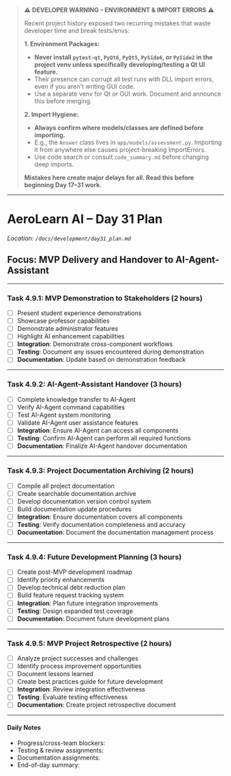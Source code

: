 > ⚠️ **DEVELOPER WARNING – ENVIRONMENT & IMPORT ERRORS** ⚠️  
>
> Recent project history exposed two recurring mistakes that waste developer time and break tests/envs:
>
> **1. Environment Packages:**  
> - **Never install `pytest-qt`, `PyQt6`, `PyQt5`, `PySide6`, or `PySide2` in the project venv unless specifically developing/testing a Qt UI feature.**
> - Their presence can corrupt all test runs with DLL import errors, even if you aren't writing GUI code.
> - Use a separate venv for Qt or GUI work. Document and announce this before merging.
>
> **2. Import Hygiene:**  
> - **Always confirm where models/classes are defined before importing.**
> - E.g., the `Answer` class lives in `app/models/assessment.py`. Importing it from anywhere else causes project-breaking ImportErrors.
> - Use code search or consult `code_summary.md` before changing deep imports.
>
> **Mistakes here create major delays for all. Read this before beginning Day 17–31 work.**
---

# AeroLearn AI – Day 31 Plan
*Location: `/docs/development/day31_plan.md`*

## Focus: MVP Delivery and Handover to AI-Agent-Assistant

---

### Task 4.9.1: MVP Demonstration to Stakeholders (2 hours)
- [ ] Present student experience demonstrations
- [ ] Showcase professor capabilities
- [ ] Demonstrate administrator features
- [ ] Highlight AI enhancement capabilities
- [ ] **Integration**: Demonstrate cross-component workflows
- [ ] **Testing**: Document any issues encountered during demonstration
- [ ] **Documentation**: Update based on demonstration feedback

---

### Task 4.9.2: AI-Agent-Assistant Handover (3 hours)
- [ ] Complete knowledge transfer to AI-Agent
- [ ] Verify AI-Agent command capabilities
- [ ] Test AI-Agent system monitoring
- [ ] Validate AI-Agent user assistance features
- [ ] **Integration**: Ensure AI-Agent can access all components
- [ ] **Testing**: Confirm AI-Agent can perform all required functions
- [ ] **Documentation**: Finalize AI-Agent handover documentation

---

### Task 4.9.3: Project Documentation Archiving (2 hours)
- [ ] Compile all project documentation
- [ ] Create searchable documentation archive
- [ ] Develop documentation version control system
- [ ] Build documentation update procedures
- [ ] **Integration**: Ensure documentation covers all components
- [ ] **Testing**: Verify documentation completeness and accuracy
- [ ] **Documentation**: Document the documentation management process

---

### Task 4.9.4: Future Development Planning (3 hours)
- [ ] Create post-MVP development roadmap
- [ ] Identify priority enhancements
- [ ] Develop technical debt reduction plan
- [ ] Build feature request tracking system
- [ ] **Integration**: Plan future integration improvements
- [ ] **Testing**: Design expanded test coverage
- [ ] **Documentation**: Document future development plans

---

### Task 4.9.5: MVP Project Retrospective (2 hours)
- [ ] Analyze project successes and challenges
- [ ] Identify process improvement opportunities
- [ ] Document lessons learned
- [ ] Create best practices guide for future development
- [ ] **Integration**: Review integration effectiveness
- [ ] **Testing**: Evaluate testing effectiveness
- [ ] **Documentation**: Create project retrospective document

---

#### Daily Notes
- Progress/cross-team blockers:
- Testing & review assignments:
- Documentation assignments:
- End-of-day summary:
